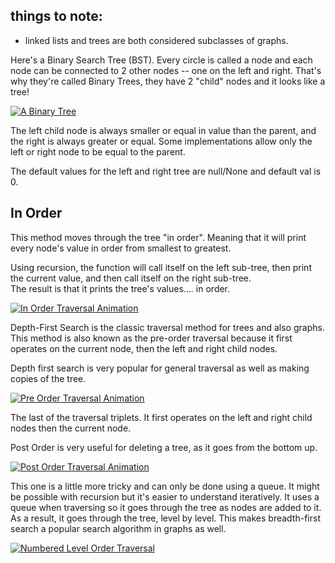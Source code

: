 ## things to note:
 - linked lists and trees are both considered subclasses of
graphs.


Here's a Binary Search Tree (BST). Every circle is called a node and each node can be connected to 2 other nodes -- one on the left and right. That's why they're called Binary Trees, they have 2 "child" nodes and it looks like a tree!

[![A Binary Tree](https://res.cloudinary.com/practicaldev/image/fetch/s--tVm8AAUD--/c_limit%2Cf_auto%2Cfl_progressive%2Cq_auto%2Cw_880/https://dev-to-uploads.s3.amazonaws.com/i/4t1sycs1xsvt4qqs1m57.png)](https://res.cloudinary.com/practicaldev/image/fetch/s--tVm8AAUD--/c_limit%2Cf_auto%2Cfl_progressive%2Cq_auto%2Cw_880/https://dev-to-uploads.s3.amazonaws.com/i/4t1sycs1xsvt4qqs1m57.png)

The left child node is always smaller or equal in value than the parent, and the right is always greater or equal. Some implementations allow only the left or right node to be equal to the parent. 



The default values for the left and right tree are null/None and default val is 0.


[](#in-order)In Order
---------------------

This method moves through the tree "in order". Meaning that it will print every node's value in order from smallest to greatest.

Using recursion, the function will call itself on the left sub-tree, then print the current value, and then call itself on the right sub-tree.  
The result is that it prints the tree's values.... in order.  



[![In Order Traversal Animation](https://res.cloudinary.com/practicaldev/image/fetch/s--zaYuwulZ--/c_limit%2Cf_auto%2Cfl_progressive%2Cq_66%2Cw_880/https://dev-to-uploads.s3.amazonaws.com/i/w0z2pz1f7th1k0ut8rbr.gif)](https://res.cloudinary.com/practicaldev/image/fetch/s--zaYuwulZ--/c_limit%2Cf_auto%2Cfl_progressive%2Cq_66%2Cw_880/https://dev-to-uploads.s3.amazonaws.com/i/w0z2pz1f7th1k0ut8rbr.gif)

Depth-First Search is the classic traversal method for trees and also graphs. This method is also known as the pre-order traversal because it first operates on the current node, then the left and right child nodes.

Depth first search is very popular for general traversal as well as making copies of the tree.  


    

[![Pre Order Traversal Animation](https://res.cloudinary.com/practicaldev/image/fetch/s--jhfHLfge--/c_limit%2Cf_auto%2Cfl_progressive%2Cq_66%2Cw_880/https://dev-to-uploads.s3.amazonaws.com/i/qpsgkhgccjrjn9ybxb6l.gif)](https://res.cloudinary.com/practicaldev/image/fetch/s--jhfHLfge--/c_limit%2Cf_auto%2Cfl_progressive%2Cq_66%2Cw_880/https://dev-to-uploads.s3.amazonaws.com/i/qpsgkhgccjrjn9ybxb6l.gif)

The last of the traversal triplets. It first operates on the left and right child nodes then the current node.

Post Order is very useful for deleting a tree, as it goes from the bottom up.  


    

[![Post Order Traversal Animation](https://res.cloudinary.com/practicaldev/image/fetch/s--UFh1HPf7--/c_limit%2Cf_auto%2Cfl_progressive%2Cq_66%2Cw_880/https://dev-to-uploads.s3.amazonaws.com/i/zv1x6vo9p8cqopqzod0n.gif)](https://res.cloudinary.com/practicaldev/image/fetch/s--UFh1HPf7--/c_limit%2Cf_auto%2Cfl_progressive%2Cq_66%2Cw_880/https://dev-to-uploads.s3.amazonaws.com/i/zv1x6vo9p8cqopqzod0n.gif)

This one is a little more tricky and can only be done using a queue. It might be possible with recursion but it's easier to understand iteratively. It uses a queue when traversing so it goes through the tree as nodes are added to it. As a result, it goes through the tree, level by level. This makes breadth-first search a popular search algorithm in graphs as well.

 


    

[![Numbered Level Order Traversal](https://res.cloudinary.com/practicaldev/image/fetch/s--Lng93Nkl--/c_limit%2Cf_auto%2Cfl_progressive%2Cq_auto%2Cw_880/https://dev-to-uploads.s3.amazonaws.com/i/eijg2o9eo8xtqk40q91d.png)](https://res.cloudinary.com/practicaldev/image/fetch/s--Lng93Nkl--/c_limit%2Cf_auto%2Cfl_progressive%2Cq_auto%2Cw_880/https://dev-to-uploads.s3.amazonaws.com/i/eijg2o9eo8xtqk40q91d.png)

